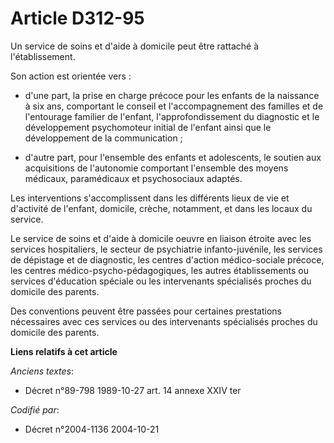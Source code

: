 # Article D312-95

Un service de soins et d'aide à domicile peut être rattaché à l'établissement.

Son action est orientée vers :

- d'une part, la prise en charge précoce pour les enfants de la naissance à six ans, comportant le conseil et
l'accompagnement des familles et de l'entourage familier de l'enfant, l'approfondissement du diagnostic et le développement
psychomoteur initial de l'enfant ainsi que le développement de la communication ;

- d'autre part, pour l'ensemble des enfants et adolescents, le soutien aux acquisitions de l'autonomie comportant l'ensemble
des moyens médicaux, paramédicaux et psychosociaux adaptés.

Les interventions s'accomplissent dans les différents lieux de vie et d'activité de l'enfant, domicile, crèche, notamment, et
dans les locaux du service.

Le service de soins et d'aide à domicile oeuvre en liaison étroite avec les services hospitaliers, le secteur de psychiatrie
infanto-juvénile, les services de dépistage et de diagnostic, les centres d'action médico-sociale précoce, les centres
médico-psycho-pédagogiques, les autres établissements ou services d'éducation spéciale ou les intervenants spécialisés
proches du domicile des parents.

Des conventions peuvent être passées pour certaines prestations nécessaires avec ces services ou des intervenants spécialisés
proches du domicile des parents.

**Liens relatifs à cet article**

_Anciens textes_:

  - Décret n°89-798 1989-10-27 art. 14 annexe XXIV ter

_Codifié par_:

  - Décret n°2004-1136 2004-10-21
